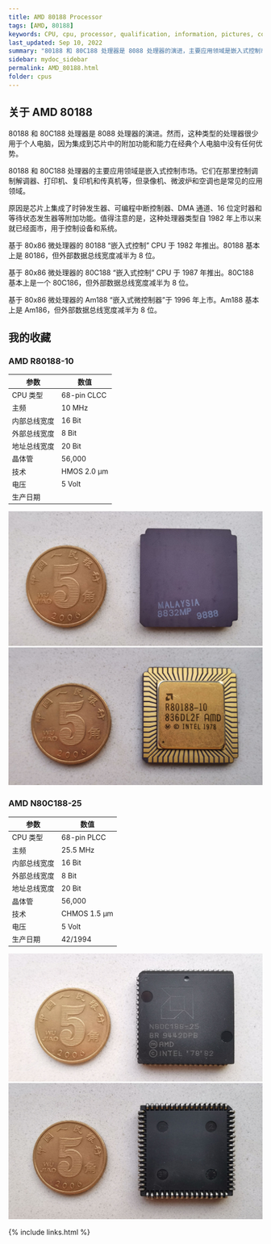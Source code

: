 ```yaml
---
title: AMD 80188 Processor
tags: [AMD, 80188]
keywords: CPU, cpu, processor, qualification, information, pictures, core, frequency, chip packaging, packaging, cpu info, x86, collection, amd, cyrix, harris, ibm, idt, iit, intel, motorola, nec, sgs, sgs-thomson, siemens, ST, signetics, mhs, ti, texas instruments, ulsi, umc, weitek, zilog, 808x, 8085, 8088, 8086, 80188, 80186, 80286, 286, 80386, 386, i386, Am386, 386sx, 386dx, 486, i486, 586, 486sx, 486dx, overdrive, 487, pentium, 586, 5x86, 386dlc, 386slc, 486dx2, mmx, ppro, pentium-pro, pro, athlon, duron, z80, dirk oppelt, dirk, oppelt, engineering, sample, samples
last_updated: Sep 10, 2022
summary: "80188 和 80C188 处理器是 8088 处理器的演进，主要应用领域是嵌入式控制市场。"
sidebar: mydoc_sidebar
permalink: AMD_80188.html
folder: cpus
---
```


## 关于 AMD 80188

80188 和 80C188 处理器是 8088 处理器的演进。然而，这种类型的处理器很少用于个人电脑，因为集成到芯片中的附加功能和能力在经典个人电脑中没有任何优势。

80188 和 80C188 处理器的主要应用领域是嵌入式控制市场。它们在那里控制调制解调器、打印机、复印机和传真机等，但录像机、微波炉和空调也是常见的应用领域。

原因是芯片上集成了时钟发生器、可编程中断控制器、DMA 通道、16 位定时器和等待状态发生器等附加功能。值得注意的是，这种处理器类型自 1982 年上市以来就已经面市，用于控制设备和系统。

基于 80x86 微处理器的 80188 “嵌入式控制” CPU 于 1982 年推出。80188 基本上是 80186，但外部数据总线宽度减半为 8 位。

基于 80x86 微处理器的 80C188 “嵌入式控制” CPU 于 1987 年推出。80C188 基本上是一个 80C186，但外部数据总线宽度减半为 8 位。

基于 80x86 微处理器的 Am188 “嵌入式微控制器”于 1996 年上市。Am188 基本上是 Am186，但外部数据总线宽度减半为 8 位。


## 我的收藏

### AMD R80188-10

| 参数 | 数值 |
| ------ | ------ |
| CPU 类型 | 68-pin CLCC |
| 主频 | 10 MHz |
| 内部总线宽度 | 16 Bit |
| 外部总线宽度 | 8 Bit |
| 地址总线宽度 | 20 Bit |
| 晶体管 | 56,000 |
| 技术 | HMOS 2.0 µm |
| 电压 | 5 Volt |
| 生产日期 |  |

![AMD R80188-10 正面](/images/cpus/AMD/AMD_R80188-10_1.jpg)
![AMD R80188-10 反面](/images/cpus/AMD/AMD_R80188-10_2.jpg)

### AMD N80C188-25

| 参数 | 数值 |
| ------ | ------ |
| CPU 类型 | 68-pin PLCC |
| 主频 | 25.5 MHz |
| 内部总线宽度 | 16 Bit |
| 外部总线宽度 | 8 Bit |
| 地址总线宽度 | 20 Bit |
| 晶体管 | 56,000 |
| 技术 | CHMOS 1.5 µm |
| 电压 | 5 Volt |
| 生产日期 | 42/1994 |

![AMD N80C188-25 正面](/images/cpus/AMD/AMD_N80C188-25_1.jpg)
![AMD N80C188-25 反面](/images/cpus/AMD/AMD_N80C188-25_2.jpg)

{% include links.html %}
